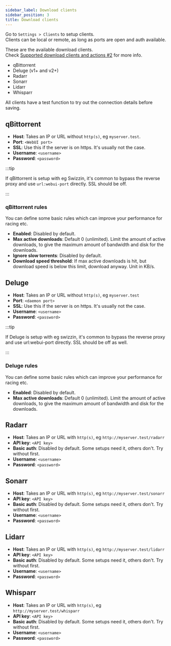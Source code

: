 ```yaml
---
sidebar_label: Download clients
sidebar_position: 3
title: Download clients
---
```


Go to `Settings > Clients` to setup clients.  
Clients can be local or remote, as long as ports are open and auth available.

These are the available download clients.  
Check [Supported download clients and actions #2](https://github.com/autobrr/autobrr/issues/2) for more info.

* qBittorrent
* Deluge (v1+ and v2+)
* Radarr
* Sonarr
* Lidarr
* Whisparr

All clients have a test function to try out the connection details before saving.

## qBittorrent

* **Host**: Takes an IP or URL without `http(s)`, eg `myserver.test`.
* **Port**: `<WebUI port>`
* **SSL**: Use this if the server is on https. It's usually not the case.
* **Username**: `<username>`
* **Password**: `<password>`

:::tip

If qBittorrent is setup with eg Swizzin, it's common to bypass the reverse proxy and use `url:webui-port` directly. SSL should be off.

:::

### qBittorrent rules

You can define some basic rules which can improve your performance for racing etc.

* **Enabled**: Disabled by default.
* **Max active downloads**: Default 0 (unlimited). Limit the amount of active downloads, to give the maximum amount of bandwidth and disk for the downloads.
* **Ignore slow torrents**: Disabled by default.
* **Download speed threshold**: If max active downloads is hit, but download speed is below this limit, download anyway. Unit in KB/s.

## Deluge

* **Host**: Takes an IP or URL without `http(s)`, eg `myserver.test`
* **Port**: `<daemon port>`
* **SSL**: Use this if the server is on https. It's usually not the case.
* **Username**: `<username>`
* **Password**: `<password>`

:::tip

If Deluge is setup with eg swizzin, it's common to bypass the reverse proxy and use url:webui-port directly. SSL should be off as well.

:::

### Deluge rules

You can define some basic rules which can improve your performance for racing etc.

* **Enabled**: Disabled by default.
* **Max active downloads**: Default 0 (unlimited). Limit the amount of active downloads, to give the maximum amount of bandwidth and disk for the downloads.

## Radarr

* **Host**: Takes an IP or URL with `http(s)`, eg `http://myserver.test/radarr`
* **API key**: `<API key>`
* **Basic auth**: Disabled by default. Some setups need it, others don't. Try without first.
* **Username**: `<username>`
* **Password**: `<password>`

## Sonarr

* **Host**: Takes an IP or URL with `http(s)`, eg `http://myserver.test/sonarr`
* **API key**: `<API key>`
* **Basic auth**: Disabled by default. Some setups need it, others don't. Try without first.
* **Username**: `<username>`
* **Password**: `<password>`

## Lidarr

* **Host**: Takes an IP or URL with `http(s)`, eg `http://myserver.test/lidarr`
* **API key**: `<API key>`
* **Basic auth**: Disabled by default. Some setups need it, others don't. Try without first.
* **Username**: `<username>`
* **Password**: `<password>`

## Whisparr

* **Host**: Takes an IP or URL with `http(s)`, eg `http://myserver.test/whisparr`
* **API key**: `<API key>`
* **Basic auth**: Disabled by default. Some setups need it, others don't. Try without first.
* **Username**: `<username>`
* **Password**: `<password>`
